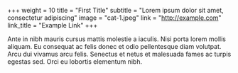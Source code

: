 +++
weight = 10
title = "First Title"
subtitle = "Lorem ipsum dolor sit amet, consectetur adipiscing"
image = "cat-1.jpeg"
link = "http://example.com"
link_title = "Example Link"
+++

Ante in nibh mauris cursus mattis molestie a iaculis. Nisi porta lorem mollis aliquam. Eu consequat ac felis donec et odio pellentesque diam volutpat. Arcu dui vivamus arcu felis. Senectus et netus et malesuada fames ac turpis egestas sed. Orci eu lobortis elementum nibh.

